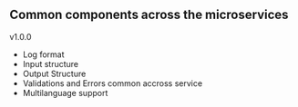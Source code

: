 ## Common components across the microservices

v1.0.0

- Log format
- Input structure
- Output Structure
- Validations and Errors common accross service
- Multilanguage support